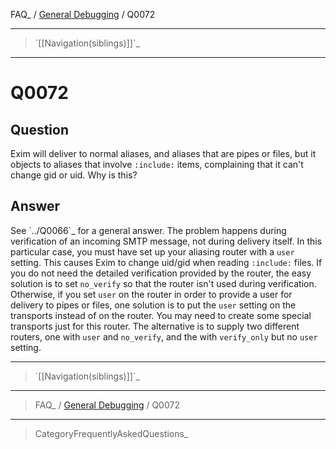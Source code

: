 FAQ\_ / [General Debugging](FAQ/General_Debugging) / Q0072

* * * * *

> \`[[Navigation(siblings)]]\`\_

* * * * *

Q0072
=====

Question
--------

Exim will deliver to normal aliases, and aliases that are pipes or
files, but it objects to aliases that involve `:include:` items,
complaining that it can't change gid or uid. Why is this?

Answer
------

See \`../Q0066\`\_ for a general answer. The problem happens during
verification of an incoming SMTP message, not during delivery itself. In
this particular case, you must have set up your aliasing router with a
`user` setting. This causes Exim to change uid/gid when reading
`:include:` files. If you do not need the detailed verification provided
by the router, the easy solution is to set `no_verify` so that the
router isn't used during verification. Otherwise, if you set `user` on
the router in order to provide a user for delivery to pipes or files,
one solution is to put the `user` setting on the transports instead of
on the router. You may need to create some special transports just for
this router. The alternative is to supply two different routers, one
with `user` and `no_verify`, and the with `verify_only` but no `user`
setting.

* * * * *

> \`[[Navigation(siblings)]]\`\_

* * * * *

> FAQ\_ / [General Debugging](FAQ/General_Debugging) / Q0072

* * * * *

> CategoryFrequentlyAskedQuestions\_
